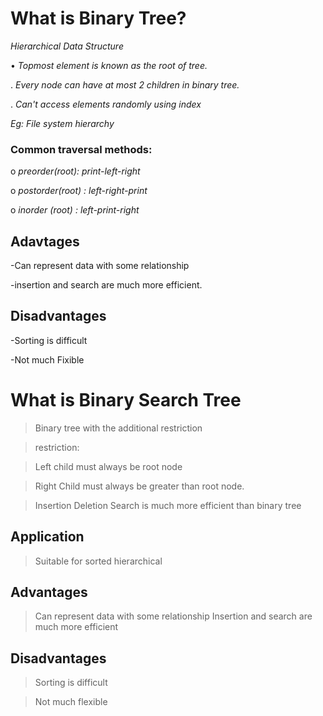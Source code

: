 # What is Binary Tree?

  *Hierarchical Data Structure*

• *Topmost element is known as the root of tree.*

. *Every node can have at most 2 children in binary tree.*

. *Can't access elements randomly using index*

*Eg: File system hierarchy*

### **Common traversal methods:**

o *preorder(root): print-left-right*

o *postorder(root) : left-right-print*

o *inorder (root) : left-print-right*

## **Adavtages**

-Can represent data with some relationship

-insertion and search are much more efficient.

## **Disadvantages**
-Sorting is difficult

-Not much Fixible

# **What is Binary Search Tree**
> Binary tree with the additional restriction

>restriction:

   > Left child must always be root node
   
   > Right Child must always be greater than root node.
   
> Insertion Deletion Search is much more efficient than binary tree   

## **Application**

>Suitable for sorted hierarchical

## Advantages
>Can represent data with some relationship
> Insertion and search are much more efficient

## Disadvantages

>Sorting is difficult

>Not much flexible
